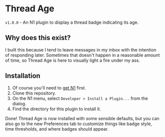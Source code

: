 # Thread Age

`v1.0.0` - An N1 plugin to display a thread badge indicating its age.

## Why does this exist?

I built this because I tend to leave messages in my inbox with the intention of responding later. Sometimes that doesn't happen in a reasonable amount of time, so Thread Age is here to visually light a fire under my ass.

## Installation

1. Of course you'll need to [get N1](https://nylas.com/n1) first.
2. Clone this repository.
3. On the N1 menu, select `Developer > Install a Plugin...` from the dialog.
4. Find the directory for this plugin to install it.

Done! Thread Age is now installed with some sensible defaults, but you can also go to the new Preferences tab to customize things like badge style, time thresholds, and where badges should appear.
